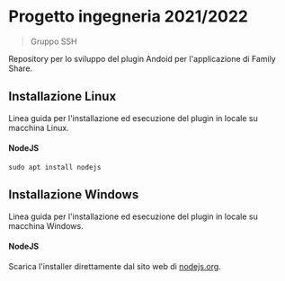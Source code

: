 # Progetto ingegneria 2021/2022

> Gruppo SSH

Repository per lo sviluppo del plugin Andoid per l'applicazione di Family Share.

## Installazione Linux
Linea guida per l'installazione ed esecuzione del plugin in locale su macchina Linux.

#### NodeJS

```
sudo apt install nodejs
```

## Installazione Windows
Linea guida per l'installazione ed esecuzione del plugin in locale su macchina Windows.

#### NodeJS
Scarica l'installer direttamente dal sito web di [nodejs.org](https://nodejs.org/it/download/).
